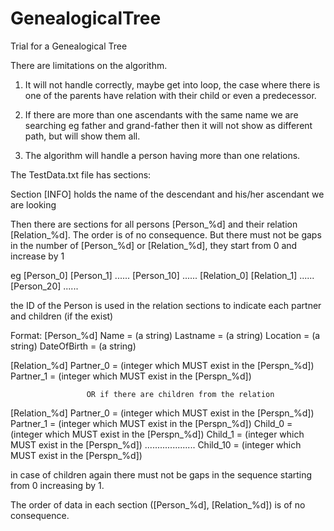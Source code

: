# GenealogicalTree
Trial for a Genealogical Tree

There are limitations on the algorithm. 

1. It will not handle correctly, maybe get into loop, the case where 
there is one of the parents have relation with their child or even a predecessor.

2. If there are more than one ascendants with the same name we are searching eg father and grand-father then it will not show as different path,
but will show them all.

3. The algorithm will handle a person having more than one relations.

The TestData.txt file has sections:

Section [INFO] holds the name of the descendant and his/her ascendant we are looking

Then there are sections for all persons [Person_%d] and their relation [Relation_%d]. The order is of no consequence.
But there must not be gaps in the number of [Person_%d] or [Relation_%d], they start from 0 and increase by 1

eg
[Person_0]  [Person_1] ...... [Person_10] ......
[Relation_0]  [Relation_1] ...... [Person_20] ......

the ID of the Person is used in the relation sections to indicate each partner and children (if the exist)

Format:
[Person_%d]
Name = (a string)
Lastname = (a string)
Location = (a string)
DateOfBirth = (a string)

[Relation_%d]
Partner_0 = (integer which MUST exist in the [Perspn_%d])
Partner_1 = (integer which MUST exist in the [Perspn_%d])

                     OR if there are children from the relation
[Relation_%d]
Partner_0 = (integer which MUST exist in the [Perspn_%d])
Partner_1 = (integer which MUST exist in the [Perspn_%d])
Child_0 = (integer which MUST exist in the [Perspn_%d])
Child_1 = (integer which MUST exist in the [Perspn_%d])
....................
Child_10 = (integer which MUST exist in the [Perspn_%d])

in case of children again there must not be gaps in the sequence starting from 0 increasing by 1.




The order of data in each section ([Person_%d], [Relation_%d]) is of no consequence.